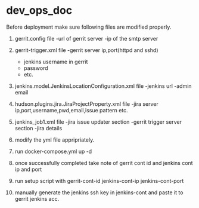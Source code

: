 # dev_ops_doc

Before deployment make sure following files are modified properly.

1. gerrit.config file
    -url of gerrit server
    -ip of the smtp server

2. gerrit-trigger.xml file
    -gerrit server ip,port(httpd and sshd)
    - jenkins username in gerrit
    - password
    - etc.
    
3. jenkins.model.JenkinsLocationConfiguration.xml file
    -jenkins url
    -admin email

4. hudson.plugins.jira.JiraProjectProperty.xml file
    -jira server ip,port,username,pwd,email,issue pattern etc.

5. jenkins_job1.xml file
    -jira issue updater section
    -gerrit trigger server section
    -jira details

6. modify the yml file appripriately.
7. run docker-compose.yml up -d
8. once successfully completed take note of gerrit cont id and jenkins cont ip and port
9. run setup script with gerrit-cont-id jenkins-cont-ip jenkins-cont-port
10. manually generate the jenkins ssh key in jenkins-cont and paste it to gerrit jenkins acc.
